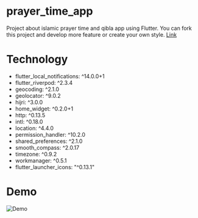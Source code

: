 # prayer_time_app

Project about islamic prayer time and qibla app using Flutter. You can fork this project and develop more feature or create your own style.
[Link](https://play.google.com/store/apps/details?id=com.prayer_time)

# Technology

 - flutter_local_notifications: ^14.0.0+1
 - flutter_riverpod: ^2.3.4
 - geocoding: ^2.1.0
 - geolocator: ^9.0.2
 - hijri: ^3.0.0
 - home_widget: ^0.2.0+1
 - http: ^0.13.5
 - intl: ^0.18.0
 - location: ^4.4.0
 - permission_handler: ^10.2.0
 - shared_preferences: ^2.1.0
 - smooth_compass: ^2.0.17
 - timezone: ^0.9.2
 - workmanager: ^0.5.1
 - flutter_launcher_icons: "^0.13.1"

# Demo

![Demo](https://raw.githubusercontent.com/Harits19/prayer_time_app/main/demo.gif)
  